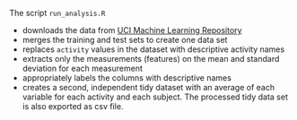 The script `run_analysis.R`
- downloads the data from
  [UCI Machine Learning Repository](http://archive.ics.uci.edu/ml/index.html)
- merges the training and test sets to create one data set
- replaces `activity` values in the dataset with descriptive activity names
- extracts only the measurements (features) on the mean and standard deviation
  for each measurement
- appropriately labels the columns with descriptive names
- creates a second, independent tidy dataset with an average of each variable
  for each  activity and each subject. The processed tidy data
  set is also exported as csv file.
  



